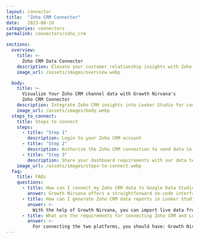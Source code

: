 ```yaml
---
layout: connector
title:  "Zoho CRM Connector"
date:   2023-08-10
categories: connectors
permalink: connectors/zoho_crm

sections:
  overview:
    title: >-
      Zoho CRM Data Connector
    description: Elevate your customer relationship insights with Zoho CRM integration. Seamlessly merge CRM data from Zoho CRM with Looker Studio's analytical capabilities, unlocking insights that drive customer engagement strategies, sales analysis, and operational excellence.
    image_url: /assets/images/overview.webp

  body:
    title: >-
      Visualize Your Zoho CRM channel data with Growth Nirvana's
      Zoho CRM Connector
    description: Integrate Zoho CRM insights into Looker Studio for comprehensive CRM analytics that guide your customer relationship strategies.
    image_url: /assets/images/body.webp
  steps_to_connect:
    title: Steps to connect
    steps:
      - title: "Step 1"
        description: Login to your Zoho CRM account
      - title: "Step 2"
        description: Authorize the Zoho CRM connection to send data to Growth Nirvana
      - title: "Step 3"
        description: Share your dashboard requirements with our data team. We will build the report for you.
    image_url: /assets/images/steps-to-connect.webp
  faq:
    title: FAQs
    questions:
      - title: How can I connect my Zoho CRM data to Google Data Studio/Looker Studio?
        answer: Growth Nirvana offers a straightforward no-code interface to connect to Zoho CRM data sources.
      - title: How can I generate Zoho CRM data reports in Looker Studio?
        answer: >-
          With the help of Growth Nirvana, you can import live data from Zoho CRM into Looker Studio. These data can be viewed in charts, tables, and dashboards to generate branded reports that can be shared instantly.
      - title: What are the requirements for connecting Zoho CRM and Looker Studio?
        answer: >-
          For connecting the two platforms, you should have: Growth Nirvana Account and Zoho CRM Ads Account
---
```

